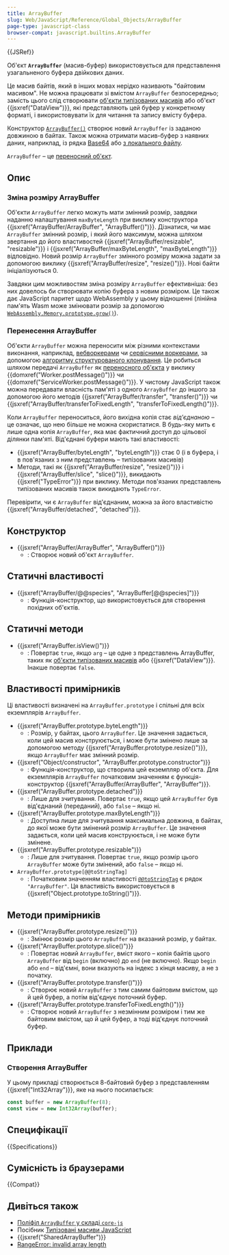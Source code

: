 ```yaml
---
title: ArrayBuffer
slug: Web/JavaScript/Reference/Global_Objects/ArrayBuffer
page-type: javascript-class
browser-compat: javascript.builtins.ArrayBuffer
---
```


{{JSRef}}

Об'єкт **`ArrayBuffer`** (масив-буфер) використовується для представлення узагальненого буфера двійкових даних.

Це масив байтів, який в інших мовах нерідко називають "байтовим масивом". Не можна працювати зі вмістом `ArrayBuffer` безпосередньо; замість цього слід створювати [об'єкти типізованих масивів](/uk/docs/Web/JavaScript/Reference/Global_Objects/TypedArray) або об'єкт {{jsxref("DataView")}}, які представляють цей буфер у конкретному форматі, і використовувати їх для читання та запису вмісту буфера.

Конструктор [`ArrayBuffer()`](/uk/docs/Web/JavaScript/Reference/Global_Objects/ArrayBuffer/ArrayBuffer) створює новий `ArrayBuffer` із заданою довжиною в байтах. Також можна отримати масив-буфер з наявних даних, наприклад, із рядка [Base64](/uk/docs/Glossary/Base64) або [з локального файлу](/uk/docs/Web/API/FileReader/readAsArrayBuffer).

`ArrayBuffer` – це [переносний об'єкт](/uk/docs/Web/API/Web_Workers_API/Transferable_objects).

## Опис

### Зміна розміру ArrayBuffer

Об'єкти `ArrayBuffer` легко можуть мати змінний розмір, завдяки наданню налаштування `maxByteLength` при виклику конструктора {{jsxref("ArrayBuffer/ArrayBuffer", "ArrayBuffer()")}}. Дізнатися, чи має `ArrayBuffer` змінний розмір, і який його максимум, можна шляхом звертання до його властивостей {{jsxref("ArrayBuffer/resizable", "resizable")}} і {{jsxref("ArrayBuffer/maxByteLength", "maxByteLength")}} відповідно. Новий розмір `ArrayBuffer` змінного розміру можна задати за допомогою виклику {{jsxref("ArrayBuffer/resize", "resize()")}}. Нові байти ініціалізуються 0.

Завдяки цим можливостям зміна розміру `ArrayBuffer` ефективніша: без них довелось би створювати копію буфера з новим розміром. Це також дає JavaScript паритет щодо WebAssembly у цьому відношенні (лінійна пам'ять Wasm може змінювати розмір за допомогою [`WebAssembly.Memory.prototype.grow()`](/uk/docs/WebAssembly/JavaScript_interface/Memory/grow)).

### Перенесення ArrayBuffer

Об'єкти `ArrayBuffer` можна переносити між різними контекстами виконання, наприклад, [вебворкерами](/uk/docs/Web/API/Web_Workers_API) чи [сервісними воркерами](/uk/docs/Web/API/Service_Worker_API), за допомогою [алгоритму структурованого клонування](/uk/docs/Web/API/Web_Workers_API/Structured_clone_algorithm). Це робиться шляхом передачі `ArrayBuffer` як [переносного об'єкта](/uk/docs/Web/API/Web_Workers_API/Transferable_objects) у виклику {{domxref("Worker.postMessage()")}} чи {{domxref("ServiceWorker.postMessage()")}}. У чистому JavaScript також можна передавати власність пам'яті з одного `ArrayBuffer` до іншого за допомогою його методів {{jsxref("ArrayBuffer/transfer", "transfer()")}} чи {{jsxref("ArrayBuffer/transferToFixedLength", "transferToFixedLength()")}}.

Коли `ArrayBuffer` переноситься, його вихідна копія стає _від'єднаною_ – це означає, що нею більше не можна скористатися. В будь-яку мить є лише одна копія `ArrayBuffer`, яка має фактичний доступ до цільової ділянки пам'яті. Від'єднані буфери мають такі властивості:

- {{jsxref("ArrayBuffer/byteLength", "byteLength")}} стає 0 (і в буфера, і в пов'язаних з ним представлень – типізованих масивів)
- Методи, такі як {{jsxref("ArrayBuffer/resize", "resize()")}} і {{jsxref("ArrayBuffer/slice", "slice()")}}, викидають {{jsxref("TypeError")}} при виклику. Методи пов'язаних представлень типізованих масивів також викидають `TypeError`.

Перевірити, чи є `ArrayBuffer` від'єднаним, можна за його властивістю {{jsxref("ArrayBuffer/detached", "detached")}}.

## Конструктор

- {{jsxref("ArrayBuffer/ArrayBuffer", "ArrayBuffer()")}}
  - : Створює новий об'єкт `ArrayBuffer`.

## Статичні властивості

- {{jsxref("ArrayBuffer/@@species", "ArrayBuffer[@@species]")}}
  - : Функція-конструктор, що використовується для створення похідних об'єктів.

## Статичні методи

- {{jsxref("ArrayBuffer.isView()")}}
  - : Повертає `true`, якщо `arg` – це одне з представлень ArrayBuffer, таких як [об'єкти типізованих масивів](/uk/docs/Web/JavaScript/Reference/Global_Objects/TypedArray) або {{jsxref("DataView")}}. Інакше повертає `false`.

## Властивості примірників

Ці властивості визначені на `ArrayBuffer.prototype` і спільні для всіх екземплярів `ArrayBuffer`.

- {{jsxref("ArrayBuffer.prototype.byteLength")}}
  - : Розмір, у байтах, цього `ArrayBuffer`. Це значення задається, коли цей масив конструюється, і може бути змінено лише за допомогою методу {{jsxref("ArrayBuffer.prototype.resize()")}}, якщо `ArrayBuffer` має змінний розмір.
- {{jsxref("Object/constructor", "ArrayBuffer.prototype.constructor")}}
  - : Функція-конструктор, що створила цей екземпляр об'єкта. Для екземплярів `ArrayBuffer` початковим значенням є функція-конструктор {{jsxref("ArrayBuffer/ArrayBuffer", "ArrayBuffer")}}.
- {{jsxref("ArrayBuffer.prototype.detached")}}
  - : Лише для зчитування. Повертає `true`, якщо цей `ArrayBuffer` був від'єднаний (переданий), або `false` – якщо ні.
- {{jsxref("ArrayBuffer.prototype.maxByteLength")}}
  - : Доступна лише для зчитування максимальна довжина, в байтах, до якої може бути змінений розмір `ArrayBuffer`. Це значення задається, коли цей масив конструюється, і не може бути змінене.
- {{jsxref("ArrayBuffer.prototype.resizable")}}
  - : Лише для зчитування. Повертає `true`, якщо розмір цього `ArrayBuffer` може бути змінений, або `false` – якщо ні.
- `ArrayBuffer.prototype[@@toStringTag]`
  - : Початковим значенням властивості [`@@toStringTag`](/uk/docs/Web/JavaScript/Reference/Global_Objects/Symbol/toStringTag) є рядок `"ArrayBuffer"`. Ця властивість використовується в {{jsxref("Object.prototype.toString()")}}.

## Методи примірників

- {{jsxref("ArrayBuffer.prototype.resize()")}}
  - : Змінює розмір цього `ArrayBuffer` на вказаний розмір, у байтах.
- {{jsxref("ArrayBuffer.prototype.slice()")}}
  - : Повертає новий `ArrayBuffer`, вміст якого – копія байтів цього `ArrayBuffer` від `begin` (включно) до `end` (не включно). Якщо `begin` або `end` – від'ємні, вони вказують на індекс з кінця масиву, а не з початку.
- {{jsxref("ArrayBuffer.prototype.transfer()")}}
  - : Створює новий `ArrayBuffer` з тим самим байтовим вмістом, що й цей буфер, а потім від'єднує поточний буфер.
- {{jsxref("ArrayBuffer.prototype.transferToFixedLength()")}}
  - : Створює новий `ArrayBuffer` з незмінним розміром і тим же байтовим вмістом, що й цей буфер, а тоді від'єднує поточний буфер.

## Приклади

### Створення ArrayBuffer

У цьому прикладі створюється 8-байтовий буфер з представленням {{jsxref("Int32Array")}}, яке на нього посилається:

```js
const buffer = new ArrayBuffer(8);
const view = new Int32Array(buffer);
```

## Специфікації

{{Specifications}}

## Сумісність із браузерами

{{Compat}}

## Дивіться також

- [Поліфіл `ArrayBuffer` у складі `core-js`](https://github.com/zloirock/core-js#ecmascript-typed-arrays)
- Посібник [Типізовані масиви JavaScript](/uk/docs/Web/JavaScript/Guide/Typed_arrays)
- {{jsxref("SharedArrayBuffer")}}
- [RangeError: invalid array length](/uk/docs/Web/JavaScript/Reference/Errors/Invalid_array_length)
